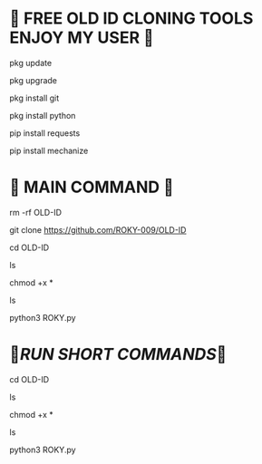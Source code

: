 # 💚 FREE OLD ID CLONING TOOLS ENJOY MY USER 💚

pkg update

pkg upgrade

pkg install git

pkg install python

pip install requests

pip install mechanize

# 🔰 MAIN COMMAND 🔰

rm -rf OLD-ID

git clone https://github.com/ROKY-009/OLD-ID

cd OLD-ID

ls

chmod +x *

ls

python3 ROKY.py


# 🖤_RUN SHORT COMMANDS_🖤

cd OLD-ID

ls

chmod +x *

ls

python3 ROKY.py
